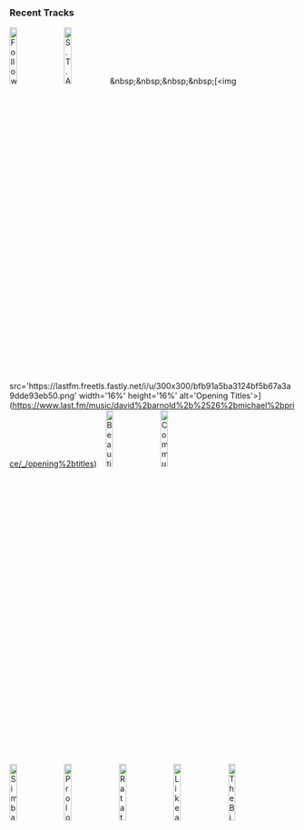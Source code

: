 ### Recent Tracks
[<img src='https://lastfm.freetls.fastly.net/i/u/300x300/d856e4e059404767c763089d883d3355.png' width='16%' height='16%' alt='Follow Me'>](https://www.last.fm/music/transit/_/follow%2bme)&nbsp;&nbsp;&nbsp;&nbsp;[<img src='https://lastfm.freetls.fastly.net/i/u/300x300/96e822af96e594b3f19ef4900c36cd5e.png' width='16%' height='16%' alt='S.T.A.Y.'>](https://www.last.fm/music/hans%2bzimmer/_/s.t.a.y.)&nbsp;&nbsp;&nbsp;&nbsp;[<img src='https://lastfm.freetls.fastly.net/i/u/300x300/bfb91a5ba3124bf5b67a3a9dde93eb50.png' width='16%' height='16%' alt='Opening Titles'>](https://www.last.fm/music/david%2barnold%2b%2526%2bmichael%2bprice/_/opening%2btitles)&nbsp;&nbsp;&nbsp;&nbsp;[<img src='https://lastfm.freetls.fastly.net/i/u/300x300/76d3bdb9ad9ce7342132dff4a8bbac84.png' width='16%' height='16%' alt='Beautiful Lie'>](https://www.last.fm/music/hans%2bzimmer/_/beautiful%2blie)&nbsp;&nbsp;&nbsp;&nbsp;[<img src='https://lastfm.freetls.fastly.net/i/u/300x300/ea413fd6d34047ae95ac4f2e0b51ec89.png' width='16%' height='16%' alt='Community Medley'>](https://www.last.fm/music/ludwig%2bg%25c3%25b6ransson/_/community%2bmedley)&nbsp;&nbsp;&nbsp;&nbsp;<br>[<img src='https://lastfm.freetls.fastly.net/i/u/300x300/fe53989d311bd5a2c56b4122ce26df61.png' width='16%' height='16%' alt='Simba Is Alive!'>](https://www.last.fm/music/hans%2bzimmer/_/simba%2bis%2balive%2521)&nbsp;&nbsp;&nbsp;&nbsp;[<img src='https://lastfm.freetls.fastly.net/i/u/300x300/57718560833c49899c6e9978a692ea7a.png' width='16%' height='16%' alt='Prologue'>](https://www.last.fm/music/john%2bwilliams/_/prologue)&nbsp;&nbsp;&nbsp;&nbsp;[<img src='https://lastfm.freetls.fastly.net/i/u/300x300/1683fb107a4448bc8b2f39f902a7aada.png' width='16%' height='16%' alt='Ratatouille Main Theme'>](https://www.last.fm/music/michael%2bgiacchino/_/ratatouille%2bmain%2btheme)&nbsp;&nbsp;&nbsp;&nbsp;[<img src='https://lastfm.freetls.fastly.net/i/u/300x300/e16543fb01c37aeb27a721249ddff104.png' width='16%' height='16%' alt='Like a Dog Chasing Cars'>](https://www.last.fm/music/hans%2bzimmer/_/like%2ba%2bdog%2bchasing%2bcars)&nbsp;&nbsp;&nbsp;&nbsp;[<img src='https://lastfm.freetls.fastly.net/i/u/300x300/96507e89022c4f9c9e06f2735607a832.png' width='16%' height='16%' alt='The Bioluminescence of the Night'>](https://www.last.fm/music/james%2bhorner/_/the%2bbioluminescence%2bof%2bthe%2bnight)&nbsp;&nbsp;&nbsp;&nbsp;<br>